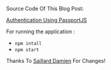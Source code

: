 Source Code Of This Blog Post:

[Authentication Using PassportJS](http://danialk.github.io/blog/2013/02/23/authentication-using-passportjs/)

For running the application :
* `npm intall`
* `npm start`

Thanks To [Saillard Damien](https://github.com/daemon1981) For Changes!